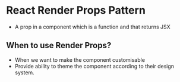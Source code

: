 # React Render Props Pattern
- A prop in a component which is a function and that returns JSX

## When to use Render Props?
- When we want to make the component customisable
- Provide ability to theme the component according to their design system.